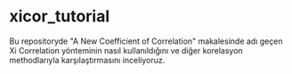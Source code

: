 # xicor_tutorial
Bu repositoryde "A New Coefficient of Correlation" makalesinde adı geçen Xi Correlation yönteminin nasıl kullanıldığını ve diğer korelasyon methodlarıyla karşılaştırmasını inceliyoruz.
